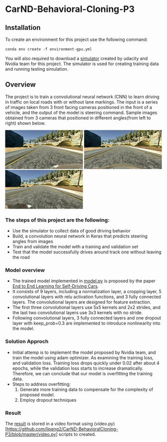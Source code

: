# CarND-Behavioral-Cloning-P3

## Installation
To create an environment for this project use the following command:
```
conda env create -f environment-gpu.yml
```
You will also required to download a [simulator](https://github.com/udacity/self-driving-car-sim) created by udacity and Nvidia team for this project. The simulator is used for creating training data and running testing simulation. 

## Overview 
The project is to train a convolutional neural network (CNN) to learn driving in traffic on local roads with or without lane markings. The input is a series of images taken from 3 front facing cameras positioned in the front of a vehicle, and the output of the model is steering command. Sample images obtained from 3 cameras that positioned in different angles(from left to right) shown below. 
<p float="left">
  <img src="https://github.com/lipeng2/CarND-BehavioralCloning-P3/blob/master/train_examples/left_2018_03_29_10_59_08_399.jpg" width="250" />
  <img src="https://github.com/lipeng2/CarND-BehavioralCloning-P3/blob/master/train_examples/center_2018_03_29_10_59_08_399.jpg" width="250" /> 
  <img src="https://github.com/lipeng2/CarND-BehavioralCloning-P3/blob/master/train_examples/right_2018_03_29_10_59_08_399.jpg" width="250" />
</p>

### The steps of this project are the following:
* Use the simulator to collect data of good driving behavior
* Build, a convolution neural network in Keras that predicts steering angles from images
* Train and validate the model with a training and validation set
* Test that the model successfully drives around track one without leaving the road

### Model overview
* The trained model implemented in [model.py](https://github.com/lipeng2/CarND-BehavioralCloning-P3/blob/master/model.py) is proposed by the paper [End to End Learning for Self-Driving Cars](https://images.nvidia.com/content/tegra/automotive/images/2016/solutions/pdf/end-to-end-dl-using-px.pdf). 
* It consists of 9 layers, including a normalization layer, a cropping layer, 5 convolutional layers with relu activation functions, and 3 fully connected layers. The convolutional layers are designed for feature extraction. 
* The first three convolutional layers use 5x5 kernels and 2x2 strides, and the last two convolutional layers use 3x3 kernels with no stride. 
* Following convolutional layers, 3 fully connected layers and one dropout layer with keep_prob=0.3 are implemented to introduce nonlinearity into the model. 

### Solution Approch
* Initial attemp is to implement the model proposed by Nvidia team, and train the model using adam optimizer. As examining the training loss, and validation loss. Training loss drops quickly under 0.02 after about 4 epochs, while the validation loss starts to increase dramatically. Therefore, we can conclude that our model is overfitting the training data.
* Steps to address overfitting:
  1. Generate more training data to compensate for the complexity of proposed model. 
  2. Employ dropout techniques
  
### Result
The [result](https://github.com/lipeng2/CarND-BehavioralCloning-P3/blob/master/run_track1.mp4) is stored in a video format using (video.py)[https://github.com/lipeng2/CarND-BehavioralCloning-P3/blob/master/video.py] scripts to created. 
